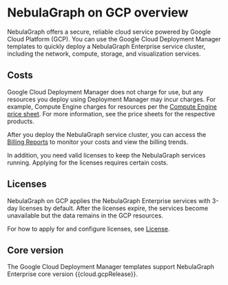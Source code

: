 # NebulaGraph on GCP overview

NebulaGraph offers a secure, reliable cloud service powered by Google Cloud Platform (GCP). You can use the Google Cloud Deployment Manager templates to quickly deploy a NebulaGraph Enterprise service cluster, including the network, compute, storage, and visualization services.

## Costs

Google Cloud Deployment Manager does not charge for use, but any resources you deploy using Deployment Manager may incur charges. For example, Compute Engine charges for resources per the [Compute Engine price sheet](https://cloud.google.com/compute/pricing). For more information, see the price sheets for the respective products.

After you deploy the NebulaGraph service cluster, you can access the [Billing Reports](https://cloud.google.com/billing/docs/how-to/reports#overview) to monitor your costs and view the billing trends.

In addition, you need valid licenses to keep the NebulaGraph services running. Applying for the licenses requires certain costs.

## Licenses

NebulaGraph on GCP applies the NebulaGraph Enterprise services with 3-day licenses by default. After the licenses expire, the services become unavailable but the data remains in the GCP resources.

For how to apply for and configure licenses, see [License](../../4.deployment-and-installation/deploy-license.md).

## Core version

The Google Cloud Deployment Manager templates support NebulaGraph Enterprise core version {{cloud.gcpRelease}}.
